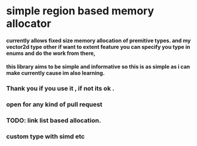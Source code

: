# simple region based memory allocator
#### currently allows fixed size memory allocation of premitive types. and my vector2d type other if want to extent feature you can specify you type in enums and do the work from there, 
#### this library aims to be simple and informative so this is as simple as i can make currently cause im also learning.
### Thank you if you use it , if not its ok . 
### open for any kind of pull request
### TODO: link list based allocation.
### custom type with simd etc

